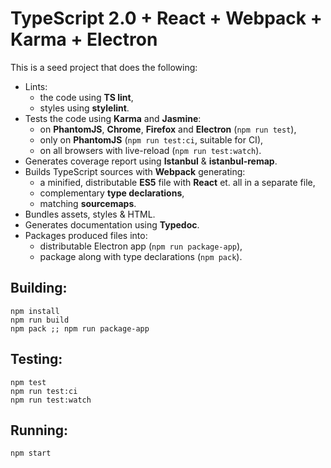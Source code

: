 # TypeScript 2.0 + React + Webpack + Karma + Electron

This is a seed project that does the following:

- Lints:
  + the code using **TS lint**,
  + styles using **stylelint**.
- Tests the code using **Karma** and **Jasmine**:
  + on **PhantomJS**, **Chrome**, **Firefox** and **Electron** (`npm run test`),
  + only on **PhantomJS** (`npm run test:ci`, suitable for CI),
  + on all browsers with live-reload (`npm run test:watch`).
- Generates coverage report using **Istanbul** & **istanbul-remap**.
- Builds TypeScript sources with **Webpack** generating:
  + a minified, distributable **ES5** file with **React** et. all in a separate file,
  + complementary **type declarations**,
  + matching **sourcemaps**.
- Bundles assets, styles & HTML.
- Generates documentation using **Typedoc**.
- Packages produced files into:
  + distributable Electron app (`npm run package-app`),
  + package along with type declarations (`npm pack`).

## Building:

```
npm install
npm run build
npm pack ;; npm run package-app
```

## Testing:

```
npm test
npm run test:ci
npm run test:watch
```

## Running:

```
npm start
```
